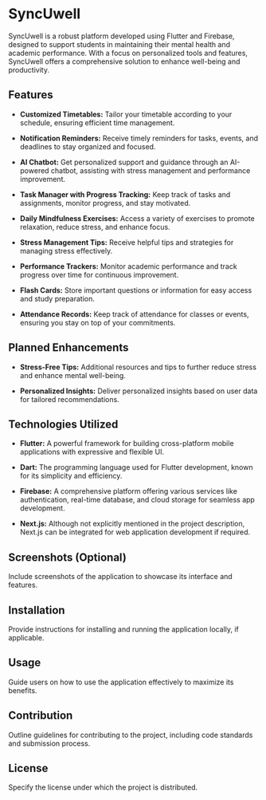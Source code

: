 # SyncUwell

SyncUwell is a robust platform developed using Flutter and Firebase, designed to support students in maintaining their mental health and academic performance. With a focus on personalized tools and features, SyncUwell offers a comprehensive solution to enhance well-being and productivity.

## Features

- **Customized Timetables:** Tailor your timetable according to your schedule, ensuring efficient time management.

- **Notification Reminders:** Receive timely reminders for tasks, events, and deadlines to stay organized and focused.

- **AI Chatbot:** Get personalized support and guidance through an AI-powered chatbot, assisting with stress management and performance improvement.

- **Task Manager with Progress Tracking:** Keep track of tasks and assignments, monitor progress, and stay motivated.

- **Daily Mindfulness Exercises:** Access a variety of exercises to promote relaxation, reduce stress, and enhance focus.

- **Stress Management Tips:** Receive helpful tips and strategies for managing stress effectively.

- **Performance Trackers:** Monitor academic performance and track progress over time for continuous improvement.

- **Flash Cards:** Store important questions or information for easy access and study preparation.

- **Attendance Records:** Keep track of attendance for classes or events, ensuring you stay on top of your commitments.

## Planned Enhancements

- **Stress-Free Tips:** Additional resources and tips to further reduce stress and enhance mental well-being.

- **Personalized Insights:** Deliver personalized insights based on user data for tailored recommendations.

## Technologies Utilized

- **Flutter:** A powerful framework for building cross-platform mobile applications with expressive and flexible UI.

- **Dart:** The programming language used for Flutter development, known for its simplicity and efficiency.

- **Firebase:** A comprehensive platform offering various services like authentication, real-time database, and cloud storage for seamless app development.

- **Next.js:** Although not explicitly mentioned in the project description, Next.js can be integrated for web application development if required.

## Screenshots (Optional)

Include screenshots of the application to showcase its interface and features.

## Installation

Provide instructions for installing and running the application locally, if applicable.

## Usage

Guide users on how to use the application effectively to maximize its benefits.

## Contribution

Outline guidelines for contributing to the project, including code standards and submission process.

## License

Specify the license under which the project is distributed.
